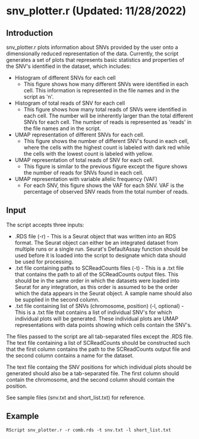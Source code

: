 # snv\_plotter.r (Updated: 11/28/2022)
## Introduction
snv\_plotter.r plots information about SNVs provided by the user onto a
dimensionally reduced representation of the data. Currently, the script
generates a set of plots that represents basic statistics and properties of the
SNV's identified in the dataset, which includes:
- Histogram of different SNVs for each cell
  - This figure shows how many different SNVs were identified in each cell.
    This information is represented in the file names and in the script as 'n'.
- Histogram of total reads of SNV for each cell
  - This figure shows how many total reads of SNVs were identified in each
    cell. The number will be inherently larger than the total different SNVs
    for each cell. The number of reads is represented as 'reads' in the file
    names and in the script. 
- UMAP representation of different SNVs for each cell.
  - This figure shows the number of different SNV's found in each cell, where
    the cells with the highest count is labeled with dark red while the cells
    with the lowest count is labeled with yellow.
- UMAP representation of total reads of SNV for each cell.
  - This figure is similar to the previous figure except the figure shows the
    number of reads for SNVs found in each cell.
- UMAP representation with variable allelic frequency (VAF)
  - For each SNV, this figure shows the VAF for each SNV. VAF is the percentage
    of observed SNV reads from the total number of reads.

## Input
The script accepts three inputs:
- .RDS file (-r)  - This is a Seurat object that was written into an RDS
  format. The Seurat object can either be an integrated dataset from multiple
  runs or a single run. Seurat's DefaultAssay function should be used before it
  is loaded into the script to designate which data should be used for
  processing.
- .txt file containing paths to SCReadCounts files (-t) - This is a .txt file
  that contains the path to all of the SCReadCounts output files. This should
  be in the same order in which the datasets were loaded into Seurat for any
  integration, as this order is assumed to be the order which the data appears
  in the Seurat object. A sample name should also be supplied in the second
  column.
- .txt file containing list of SNVs (chromosome, position) (-l, optional) -
  This is a .txt file that contains a list of individual SNV's for which
  individual plots will be generated. These individual plots are UMAP
  representations with data points showing which cells contain the SNV's.

The files passed to the script are all tab-separated files except the .RDS
file. The text file containing a list of SCReadCounts should be constructed
such that the first column contains the path to the SCReadCounts output file
and the second column contains a name for the dataset.

The text file containg the SNV positions for which individual plots should be
generated should also be a tab-separated file. The first column should contain
the chromosome, and the second column should contain the position.

See sample files (snv.txt and short\_list.txt) for reference.

## Example
`RScript snv_plotter.r -r comb.rds -t snv.txt -l short_list.txt`
